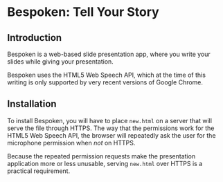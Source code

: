 # Bespoken: Tell Your Story
## Introduction
Bespoken is a web-based slide presentation app, where you write your slides while giving your presentation.

Bespoken uses the HTML5 Web Speech API, which at the time
of this writing is only supported by very recent versions
of Google Chrome.

## Installation
To install Bespoken, you will have to place `new.html`
on a server that will serve the file through HTTPS.
The way that the permissions work for the HTML5 Web
Speech API, the browser will repeatedly ask the user
for the microphone permission when *not* on HTTPS.

Because the repeated permission requests make the
presentation application more or less unusable,
serving `new.html` over HTTPS is a practical
requirement.
